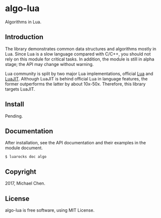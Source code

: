 # algo-lua

Algorithms in Lua.

## Introduction

The library demonstrates common data structures and algorithms mostly in Lua.
Since Lua is a slow language compared with C/C++, you should not rely on
this module for critical tasks.  In addition, the module is still in alpha
stage; the API may change without warning.

Lua community is split by two major Lua implementations, official [Lua](https://www.lua.org/)
and [LuaJIT](http://luajit.org/). Although LuaJIT is behind official Lua in
language features, the former outperforms the latter by about 10x-50x.  Therefore,
this library targets LuaJIT.

## Install

Pending.

## Documentation

After installation, see the API documentation and their examples in the module
document.

```
$ luarocks doc algo
```

## Copyright

2017, Michael Chen.

## License

algo-lua is free software, using MIT License.
